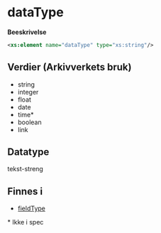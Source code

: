 # dataType

**Beeskrivelse**

```xml
<xs:element name="dataType" type="xs:string"/>
```

## Verdier (Arkivverkets bruk)
* string
* integer
* float
* date
* time\*
* boolean
* link

## Datatype
tekst-streng

## Finnes i
* [fieldType](fieldType.md)




\* Ikke i spec
